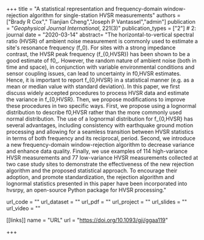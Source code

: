 +++
title = "A statistical representation and frequency-domain window-rejection algorithm for single-station HVSR measurements"
authors = ["Brady R Cox"," Tianjian Cheng","Joseph P Vantassel","admin"]
publication = "*Geophysical Journal International*, 221(3)"
publication_types = ["2"] # 2: journal
date = "2020-03-14"
abstract= "The horizontal-to-vertical spectral ratio (HVSR) of ambient noise measurement is commonly used to estimate a site's resonance frequency (⁠f_0⁠). For sites with a strong impedance contrast, the HVSR peak frequency (⁠f_{0,HVSR}⁠) has been shown to be a good estimate of f0_⁠. However, the random nature of ambient noise (both in time and space), in conjunction with variable environmental conditions and sensor coupling issues, can lead to uncertainty in f0,HVSR estimates. Hence, it is important to report f_{0,HVSR} in a statistical manner (e.g. as a mean or median value with standard deviation). In this paper, we first discuss widely accepted procedures to process HVSR data and estimate the variance in f_{0,HVSR}⁠. Then, we propose modifications to improve these procedures in two specific ways. First, we propose using a lognormal distribution to describe f0,HVSR rather than the more commonly used normal distribution. The use of a lognormal distribution for f_{0,HVSR} has several advantages, including consistency with earthquake ground motion processing and allowing for a seamless transition between HVSR statistics in terms of both frequency and its reciprocal, period. Second, we introduce a new frequency-domain window-rejection algorithm to decrease variance and enhance data quality. Finally, we use examples of 114 high-variance HVSR measurements and 77 low-variance HVSR measurements collected at two case study sites to demonstrate the effectiveness of the new rejection algorithm and the proposed statistical approach. To encourage their adoption, and promote standardization, the rejection algorithm and lognormal statistics presented in this paper have been incorporated into hvsrpy, an open-source Python package for HVSR processing."

url_code = ""
url_dataset = ""
url_pdf = ""
url_project = ""
url_slides = ""
url_video = ""

[[links]]
    name = "URL"
    url = "https://doi.org/10.1093/gji/ggaa119"

+++
